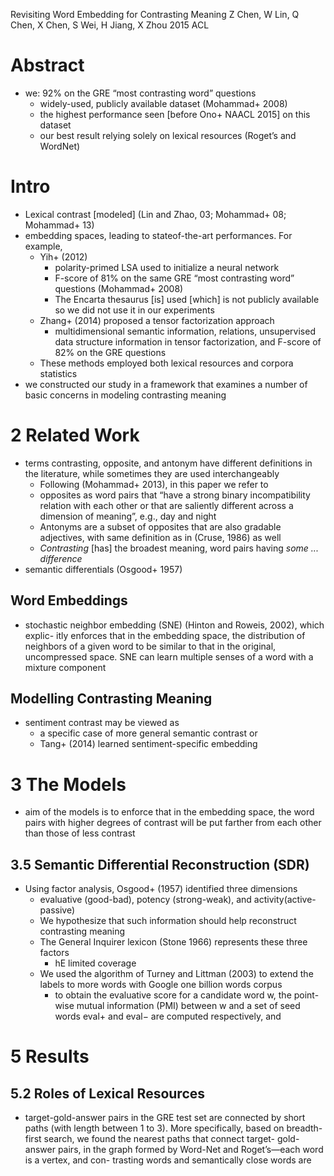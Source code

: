 Revisiting Word Embedding for Contrasting Meaning
Z Chen, W Lin, Q Chen, X Chen, S Wei, H Jiang, X Zhou
2015 ACL

# Abstract

* we: 92% on the GRE “most contrasting word” questions
  * widely-used, publicly available dataset (Mohammad+ 2008)
  * the highest performance seen [before Ono+ NAACL 2015] on this dataset
  * our best result relying solely on lexical resources (Roget’s and WordNet)

# Intro

* Lexical contrast [modeled] (Lin and Zhao, 03; Mohammad+ 08; Mohammad+ 13)
* embedding spaces, leading to stateof-the-art performances. For example,
  * Yih+ (2012)
    * polarity-primed LSA used to initialize a neural network
    * F-score of 81% on the same GRE “most contrasting word” questions
      (Mohammad+ 2008)
    * The Encarta thesaurus [is] used [which] is not publicly available
    so we did not use it in our experiments
  * Zhang+ (2014) proposed a tensor factorization approach
    * multidimensional semantic information, relations,
      unsupervised data structure information in tensor factorization, and
      F-score of 82% on the GRE questions
  * These methods employed both lexical resources and corpora statistics
* we constructed our study in a framework that examines a number of basic
  concerns in modeling contrasting meaning

# 2 Related Work

* terms contrasting, opposite, and antonym have different definitions in the
  literature, while sometimes they are used interchangeably
  * Following (Mohammad+ 2013), in this paper we refer to
  * opposites as word pairs that “have a strong binary incompatibility relation
    with each other or that are saliently different across a dimension of
    meaning”, e.g., day and night
  * Antonyms are a subset of opposites that are also gradable adjectives, with
    same definition as in (Cruse, 1986) as well
  * _Contrasting_ [has] the broadest meaning, word pairs having _some ... difference_
* semantic differentials (Osgood+ 1957)

## Word Embeddings

* stochastic neighbor embedding (SNE) (Hinton and Roweis, 2002), which explic-
  itly enforces that in the embedding space, the distribution of neighbors of
  a given word to be similar to that in the original, uncompressed space. SNE
  can learn multiple senses of a word with a mixture component

## Modelling Contrasting Meaning

* sentiment contrast may be viewed as
  * a specific case of more general semantic contrast or
  * Tang+ (2014) learned sentiment-specific embedding

# 3 The Models

* aim of the models is to enforce that in the embedding space, the word pairs
  with higher degrees of contrast will be put farther from each other than
  those of less contrast

## 3.5 Semantic Differential Reconstruction (SDR)

* Using factor analysis, Osgood+ (1957) identified three dimensions
  * evaluative (good-bad), potency (strong-weak), and activity(active-passive)
  * We hypothesize that such information should help reconstruct contrasting
    meaning
  * The General Inquirer lexicon (Stone 1966) represents these three factors
    * hE limited coverage
  * We used the algorithm of Turney and Littman (2003) to extend the labels to
    more words with Google one billion words corpus
    * to obtain the evaluative score for a candidate word w, the point-wise
      mutual information (PMI) between w and a set of seed words eval+ and
      eval− are computed respectively, and

# 5 Results

## 5.2 Roles of Lexical Resources

* target-gold-answer pairs in the GRE test set are connected by short paths
  (with length between 1 to 3).  More specifically, based on breadth-first
  search, we found the nearest paths that connect target- gold-answer pairs, in
  the graph formed by Word-Net and Roget’s—each word is a vertex, and con-
  trasting words and semantically close words are
